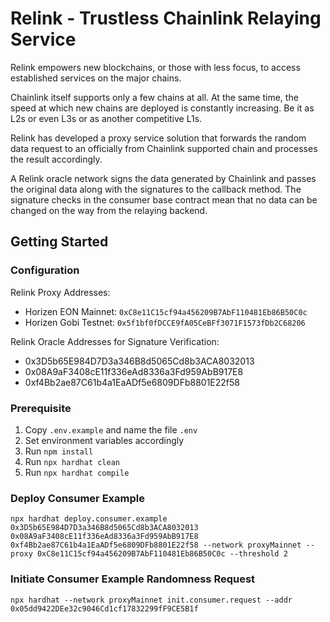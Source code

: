 # Relink - Trustless Chainlink Relaying Service

Relink empowers new blockchains, or those with less focus, to access established services on the major chains.

Chainlink itself supports only a few chains at all. At the same time, the speed at which new chains are deployed is constantly increasing. Be it as L2s or even L3s or as another competitive L1s.

Relink has developed a proxy service solution that forwards the random data request to an officially from Chainlink supported chain and processes the result accordingly.

A Relink oracle network signs the data generated by Chainlink and passes the original data along with the signatures to the callback method. The signature checks in the consumer base contract mean that no data can be changed on the way from the relaying backend.

## Getting Started

### Configuration

Relink Proxy Addresses:

- Horizen EON Mainnet: `0xC8e11C15cf94a456209B7AbF110481Eb86B50C0c`
- Horizen Gobi Testnet: `0x5f1bf0fDCCE9fA05CeBFf3071F1573fDb2C68206`

Relink Oracle Addresses for Signature Verification:

- 0x3D5b65E984D7D3a346B8d5065Cd8b3ACA8032013
- 0x08A9aF3408cE11f336eAd8336a3Fd959AbB917E8
- 0xf4Bb2ae87C61b4a1EaADf5e6809DFb8801E22f58

### Prerequisite

1. Copy `.env.example` and name the file `.env`
2. Set environment variables accordingly
3. Run `npm install`
4. Run `npx hardhat clean`
5. Run `npx hardhat compile`

### Deploy Consumer Example

`npx hardhat deploy.consumer.example 0x3D5b65E984D7D3a346B8d5065Cd8b3ACA8032013 0x08A9aF3408cE11f336eAd8336a3Fd959AbB917E8 0xf4Bb2ae87C61b4a1EaADf5e6809DFb8801E22f58 --network proxyMainnet --proxy 0xC8e11C15cf94a456209B7AbF110481Eb86B50C0c --threshold 2`

### Initiate Consumer Example Randomness Request

`npx hardhat --network proxyMainnet init.consumer.request --addr 0x05dd9422DEe32c9046Cd1cf17832299fF9CE5B1f`
